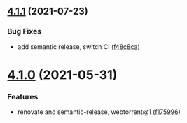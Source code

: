 ## [4.1.1](https://github.com/webtorrent/webtorrent-hybrid/compare/v4.1.0...v4.1.1) (2021-07-23)


### Bug Fixes

* add semantic release, switch CI ([f48c8ca](https://github.com/webtorrent/webtorrent-hybrid/commit/f48c8ca1ae4daa7ebdf5f86e2a59ba29ee3c05e6))

# [4.1.0](https://github.com/webtorrent/webtorrent-hybrid/compare/v4.0.3...v4.1.0) (2021-05-31)


### Features

* renovate and semantic-release, webtorrent@1 ([f175996](https://github.com/webtorrent/webtorrent-hybrid/commit/f175996e4528d57f4c762046291eaf19aee29965))
